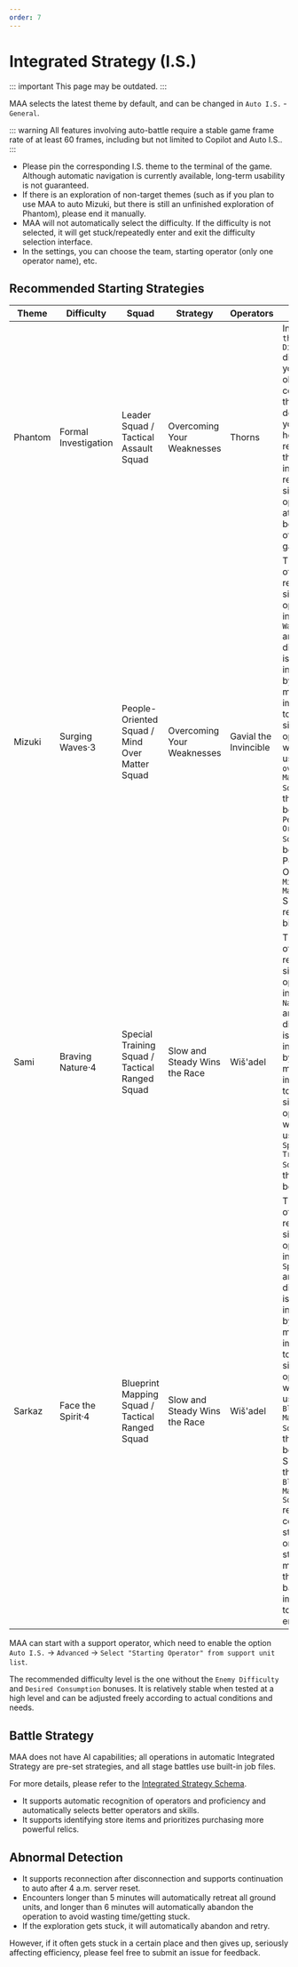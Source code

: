 ```yaml
---
order: 7
---
```


# Integrated Strategy (I.S.)

::: important This page may be outdated.
:::

MAA selects the latest theme by default, and can be changed in `Auto I.S.` - `General`.

::: warning
All features involving auto-battle require a stable game frame rate of at least 60 frames, including but not limited to Copilot and Auto I.S..
:::

- Please pin the corresponding I.S. theme to the terminal of the game. Although automatic navigation is currently available, long-term usability is not guaranteed.
- If there is an exploration of non-target themes (such as if you plan to use MAA to auto Mizuki, but there is still an unfinished exploration of Phantom), please end it manually.
- MAA will not automatically select the difficulty. If the difficulty is not selected, it will get stuck/repeatedly enter and exit the difficulty selection interface.
- In the settings, you can choose the team, starting operator (only one operator name), etc.

## Recommended Starting Strategies

| Theme   | Difficulty           | Squad                                           | Strategy                      | Operators             | Notes                                                                                                                                                                                                                                                                                                                                                                       |
| ------- | -------------------- | ----------------------------------------------- | ----------------------------- | --------------------- | --------------------------------------------------------------------------------------------------------------------------------------------------------------------------------------------------------------------------------------------------------------------------------------------------------------------------------------------------------------------------- |
| Phantom | Formal Investigation | Leader Squad / Tactical Assault Squad           | Overcoming Your Weaknesses    | Thorns                | In the `Face the Disaster` difficulty, you may obtain a collection that will deduct your hopes, resulting in the inability to recruit six-star operators at the beginning of the game.                                                                                                                                                                                      |
| Mizuki  | Surging Waves·3      | People-Oriented Squad / Mind Over Matter Squad  | Overcoming Your Weaknesses    | Gavial the Invincible | The cost of recruiting six-star operators in `Surging Waves·4` and higher difficulties is increased by 1. It may be impossible to recruit six-star operators when using `Mind over Matter Squad` at the beginning.<br>`People-Oriented Squad` work best with People-Oriented; `Mind Over Matter` Squad requires a bit of luck.                                                  |
| Sami    | Braving Nature·4     | Special Training Squad / Tactical Ranged Squad  | Slow and Steady Wins the Race | Wiš'adel              | The cost of recruiting six-star operators in `Braving Nature·5` and higher difficulties is increased by 1. It may be impossible to recruit six-star operators when using `Special Training Squad` at the beginning.                                                                                                                                                         |
| Sarkaz  | Face the Spirit·4    | Blueprint Mapping Squad / Tactical Ranged Squad | Slow and Steady Wins the Race | Wiš'adel              | The cost of recruiting six-star operators in `Face the Spirit·5` and higher difficulties is increased by 1. It may be impossible to recruit six-star operators when using `Blueprint Mapping Squad` at the beginning.<br>Selecting the `Blueprint Mapping Squad` results in a completely stealth-oriented strategy, means that it is basically impossible to pass the ending. |

MAA can start with a support operator, which need to enable the option `Auto I.S.` → `Advanced` → `Select "Starting Operator" from support unit list`.

The recommended difficulty level is the one without the `Enemy Difficulty` and `Desired Consumption` bonuses. It is relatively stable when tested at a high level and can be adjusted freely according to actual conditions and needs.

## Battle Strategy

MAA does not have AI capabilities; all operations in automatic Integrated Strategy are pre-set strategies, and all stage battles use built-in job files.

For more details, please refer to the [Integrated Strategy Schema](../../protocol/integrated-strategy-schema.md).

- It supports automatic recognition of operators and proficiency and automatically selects better operators and skills.
- It supports identifying store items and prioritizes purchasing more powerful relics.

## Abnormal Detection

- It supports reconnection after disconnection and supports continuation to auto after 4 a.m. server reset.
- Encounters longer than 5 minutes will automatically retreat all ground units, and longer than 6 minutes will automatically abandon the operation to avoid wasting time/getting stuck.
- If the exploration gets stuck, it will automatically abandon and retry.

However, if it often gets stuck in a certain place and then gives up, seriously affecting efficiency, please feel free to submit an issue for feedback.
